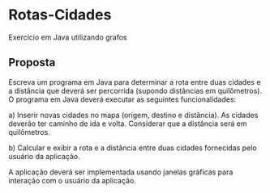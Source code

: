 # Rotas-Cidades
Exercício em Java utilizando grafos

## Proposta

Escreva um programa em Java para determinar a rota entre duas cidades e a distância que deverá
ser percorrida (supondo distâncias em quilômetros). O programa em Java deverá executar as
seguintes funcionalidades:

a) Inserir novas cidades no mapa (origem, destino e distância). As cidades deverão ter
caminho de ida e volta. Considerar que a distância será em quilômetros.

b) Calcular e exibir a rota e a distância entre duas cidades fornecidas pelo usuário da
aplicação.

A aplicação deverá ser implementada usando janelas gráficas para interação com o usuário da
aplicação.

